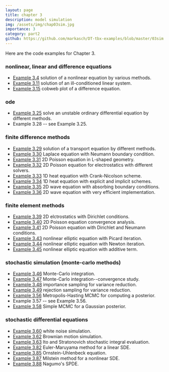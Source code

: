 ```yaml
---
layout: page
title: chapter 3
description: model simulation
img: /assets/img/chap03sim.jpg
importance: 3
category: part2
github: https://github.com/markasch/DT-tbx-examples/blob/master/03sim
---
```


Here are the code examples for Chapter 3.

### nonlinear, linear and difference equations
- [Example 3.4](https://github.com/markasch/DT-tbx-examples/blob/master/03sim/x3p04_nonlineq.ipynb) solution of a nonlinear equation by various methods.
- [Example 3.11](https://github.com/markasch/DT-tbx-examples/blob/master/03sim/x3p11_linsys.m) solution of an ill-conditioned linear system.
- [Example 3.15](https://github.com/markasch/DT-tbx-examples/blob/master/03sim/x3p15_cobweb_plot.m) cobweb plot of a difference equation.

### ode
- [Example 3.25](https://github.com/markasch/DT-tbx-examples/blob/master/03sim/x3p25_ode_unstab) solve an unstable ordinary differential equation by different methods.
- Example 3.28 -- see Example 3.25.

### finite difference methods
- [Example 3.29](https://github.com/markasch/DT-tbx-examples/blob/master/03sim/x3p29_transport) solution of a transport equation by different methods.
- [Example 3.30](https://github.com/markasch/DT-tbx-examples/blob/master/03sim/x3p30_Lap_Neumann.m) Laplace equation with Neumann boundary condition.
- [Example 3.31](https://github.com/markasch/DT-tbx-examples/blob/master/03sim/x3p31_Laplace_2D) 2D Poisson equation in L-shaped geometry.
- [Example 3.32](https://github.com/markasch/DT-tbx-examples/blob/master/03sim/x3p32_poisson_sparse_FD.ipynb) 2D Poisson equation for electrostatics with different solvers.
- [Example 3.33](https://github.com/markasch/DT-tbx-examples/blob/master/03sim/x3p33_heat_CN.m) 1D heat equation with Crank-Nicolson scheme.
- [Example 3.34](https://github.com/markasch/DT-tbx-examples/blob/master/03sim/x3p34_heat_periodic.ipynb) 1D heat equation with explicit and implicit schemes.
- [Example 3.35](https://github.com/markasch/DT-tbx-examples/blob/master/03sim/x3p35_wave_abc) 2D wave equation with absorbing boundary conditions.
- [Example 3.36](https://github.com/markasch/DT-tbx-examples/blob/master/03sim/x3p36_wave2D.ipynb) 2D wave equation with very efficient implementation.

### finite element methods
- [Example 3.39](https://github.com/markasch/DT-tbx-examples/blob/master/03sim/x3p39_electro.edp) 2D elctrostatics with Dirichlet conditions.
- [Example 3.40](https://github.com/markasch/DT-tbx-examples/blob/master/03sim/x3p40_poisson2D_conv.edp) 2D Poisson equation convergence analysis.
- [Example 3.41](https://github.com/markasch/DT-tbx-examples/blob/master/03sim/x3p41_poisson2D_dir_neu.edp) 2D Poisson equation with Dirichlet and Neumann conditions.
- [Example 3.43](https://github.com/markasch/DT-tbx-examples/blob/master/03sim/x3p43_ell_NL_mult.edp) nonlinear elliptic equation with Picard iteration.
- [Example 3.44](https://github.com/markasch/DT-tbx-examples/blob/master/03sim/x3p44_ell_NL_newton.edp) nonlinear elliptic equation with Newton iteration.
- [Example 3.45](https://github.com/markasch/DT-tbx-examples/blob/master/03sim/x3p45_ell_NL_add.edp) nonlinear elliptic equation with additive term.

### stochastic simulation (monte-carlo methods)
- [Example 3.46](https://github.com/markasch/DT-tbx-examples/blob/master/03sim/x3p46_MC_integration) Monte-Carlo integration.
- [Example 3.47](https://github.com/markasch/DT-tbx-examples/blob/master/03sim/x3p47_MC_convg.ipynb) Monte-Carlo integration--convergence study.
- [Example 3.48](https://github.com/markasch/DT-tbx-examples/blob/master/03sim/x3p48_MC_importance.ipynb) importance sampling for variance reduction.
- [Example 3.49](https://github.com/markasch/DT-tbx-examples/blob/master/03sim/x3p49_MC_reject.ipynb) rejection sampling for variance reduction.
- [Example 3.56](https://github.com/markasch/DT-tbx-examples/blob/master/03sim/x3p56_mcMH.R) Metropolis-Hasting MCMC for computing a posterior.
- Example 3.57 -- see Example 3.56.
- [Example 3.58](https://github.com/markasch/DT-tbx-examples/blob/master/03sim/x3p58_MCMC_simple.ipynb) Simple MCMC for a Gaussian posterior.

### stochastic differential equations
- [Example 3.60](https://github.com/markasch/DT-tbx-examples/blob/master/03sim/x3p60_white_noise.m) white noise simulation.
- [Example 3.62](https://github.com/markasch/DT-tbx-examples/blob/master/03sim/x3p62_MBrown1.m) Brownian motion simulation.
- [Example 3.63](https://github.com/markasch/DT-tbx-examples/blob/master/03sim/x3p63_StochInt.m) Ito and Stratonovich stochastic integral evaluation.
- [Example 3.82](https://github.com/markasch/DT-tbx-examples/blob/master/03sim/x3p82_sde_em) Euler-Maruyama method for a linear SDE.
- [Example 3.85](https://github.com/markasch/DT-tbx-examples/blob/master/03sim/x3p85_sde_ou.m) Ornstein-Uhlenbeck equation.
- [Example 3.87](https://github.com/markasch/DT-tbx-examples/blob/master/03sim/x3p87_sde_ml.m) Milstein method for a nonlinear SDE.
- [Example 3.88](https://github.com/markasch/DT-tbx-examples/blob/master/03sim/x3p88_spde_nagumo.ipynb) Nagumo's SPDE.




